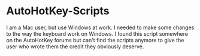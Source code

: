 # AutoHotKey-Scripts
I am a Mac user, but use Windows at work. I needed to make some changes to the way the keyboard work on Windows. 
I found this script somewhere on the AutoHotKey forums but can't find the scripts anymore to give the user who wrote them the credit they obviously deserve.

